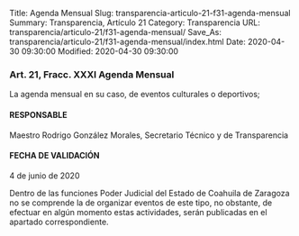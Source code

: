 Title: Agenda Mensual
Slug: transparencia-articulo-21-f31-agenda-mensual
Summary: Transparencia, Artículo 21
Category: Transparencia
URL: transparencia/articulo-21/f31-agenda-mensual/
Save_As: transparencia/articulo-21/f31-agenda-mensual/index.html
Date: 2020-04-30 09:30:00
Modified: 2020-04-30 09:30:00


### Art. 21, Fracc. XXXI Agenda Mensual

La agenda mensual en su caso, de eventos culturales o deportivos;

#### RESPONSABLE

Maestro Rodrigo González Morales, Secretario Técnico y de Transparencia

#### FECHA DE VALIDACIÓN

4 de junio de 2020

Dentro de las funciones Poder Judicial del Estado de Coahuila de Zaragoza no se comprende la de organizar eventos de este tipo, no obstante, de efectuar en algún momento estas actividades, serán publicadas en el apartado correspondiente.



